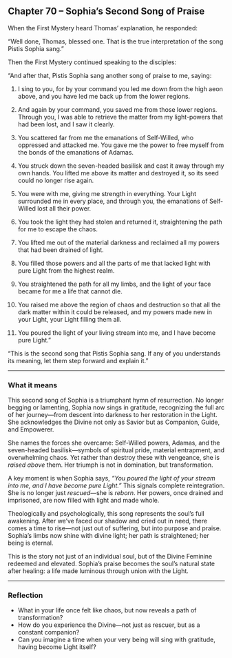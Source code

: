 ## Chapter 70 – Sophia’s Second Song of Praise

When the First Mystery heard Thomas’ explanation, he responded:

“Well done, Thomas, blessed one. That is the true interpretation of the song Pistis Sophia sang.”

Then the First Mystery continued speaking to the disciples:

“And after that, Pistis Sophia sang another song of praise to me, saying:

1. I sing to you, for by your command you led me down from the high aeon above, and you have led me back up from the lower regions.

2. And again by your command, you saved me from those lower regions. Through you, I was able to retrieve the matter from my light-powers that had been lost, and I saw it clearly.

3. You scattered far from me the emanations of Self-Willed, who oppressed and attacked me. You gave me the power to free myself from the bonds of the emanations of Adamas.

4. You struck down the seven-headed basilisk and cast it away through my own hands. You lifted me above its matter and destroyed it, so its seed could no longer rise again.

5. You were with me, giving me strength in everything. Your Light surrounded me in every place, and through you, the emanations of Self-Willed lost all their power.

6. You took the light they had stolen and returned it, straightening the path for me to escape the chaos.

7. You lifted me out of the material darkness and reclaimed all my powers that had been drained of light.

8. You filled those powers and all the parts of me that lacked light with pure Light from the highest realm.

9. You straightened the path for all my limbs, and the light of your face became for me a life that cannot die.

10. You raised me above the region of chaos and destruction so that all the dark matter within it could be released, and my powers made new in your Light, your Light filling them all.

11. You poured the light of your living stream into me, and I have become pure Light.”

“This is the second song that Pistis Sophia sang. If any of you understands its meaning, let them step forward and explain it.”

---

### What it means

This second song of Sophia is a triumphant hymn of resurrection. No longer begging or lamenting, Sophia now sings in gratitude, recognizing the full arc of her journey—from descent into darkness to her restoration in the Light. She acknowledges the Divine not only as Savior but as Companion, Guide, and Empowerer.

She names the forces she overcame: Self-Willed powers, Adamas, and the seven-headed basilisk—symbols of spiritual pride, material entrapment, and overwhelming chaos. Yet rather than destroy these with vengeance, she is *raised above* them. Her triumph is not in domination, but transformation.

A key moment is when Sophia says, *“You poured the light of your stream into me, and I have become pure Light.”* This signals complete reintegration. She is no longer just *rescued*—she is *reborn*. Her powers, once drained and imprisoned, are now filled with light and made whole.

Theologically and psychologically, this song represents the soul’s full awakening. After we’ve faced our shadow and cried out in need, there comes a time to rise—not just out of suffering, but into purpose and praise. Sophia’s limbs now shine with divine light; her path is straightened; her being is eternal.

This is the story not just of an individual soul, but of the Divine Feminine redeemed and elevated. Sophia’s praise becomes the soul’s natural state after healing: a life made luminous through union with the Light.

---

### Reflection

* What in your life once felt like chaos, but now reveals a path of transformation?
* How do you experience the Divine—not just as rescuer, but as a constant companion?
* Can you imagine a time when your very being will sing with gratitude, having become Light itself?
